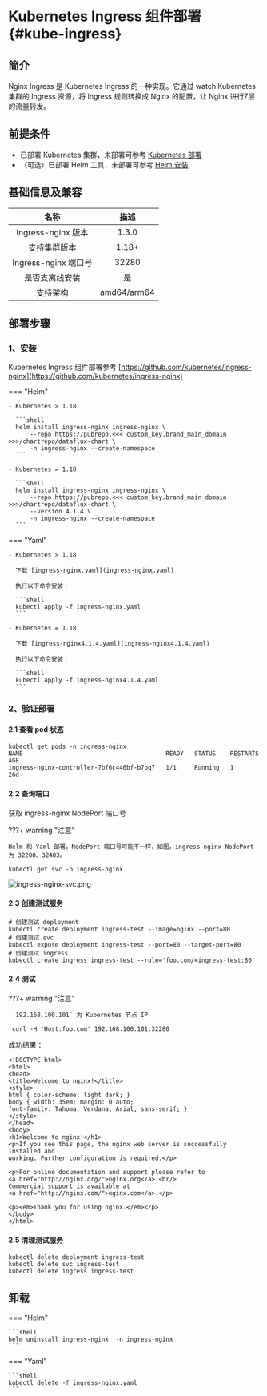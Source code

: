 # Kubernetes Ingress 组件部署 {#kube-ingress}

## 简介

Nginx Ingress 是 Kubernetes Ingress 的一种实现。它通过 watch Kubernetes 集群的 Ingress 资源，将 Ingress 规则转换成 Nginx 的配置，让 Nginx 进行7层的流量转发。


## 前提条件

- 已部署 Kubernetes 集群，未部署可参考 [Kubernetes 部署](infra-kubernetes.md)
- （可选）已部署 Helm 工具，未部署可参考 [Helm 安装](helm-install.md) 

## 基础信息及兼容

|     名称     |                   描述                   |
| :------------------: | :---------------------------------------------: |
|     Ingress-nginx 版本     |                   1.3.0                   |
|      支持集群版本       |  1.18+  |
| Ingress-nginx 端口号 |                      32280                      |
|    是否支离线安装    |                       是                        |
|       支持架构       |                   amd64/arm64                   |




## 部署步骤

### 1、安装
Kubernetes Ingress  组件部署参考 [https://github.com/kubernetes/ingress-nginx](https://github.com/kubernetes/ingress-nginx)

=== "Helm"

    - Kubernetes > 1.18

      ```shell
      helm install ingress-nginx ingress-nginx \
          --repo https://pubrepo.<<< custom_key.brand_main_domain >>>/chartrepo/dataflux-chart \
          -n ingress-nginx --create-namespace
      ``` 

    - Kubernetes = 1.18

      ```shell
      helm install ingress-nginx ingress-nginx \
          --repo https://pubrepo.<<< custom_key.brand_main_domain >>>/chartrepo/dataflux-chart \
          --version 4.1.4 \
          -n ingress-nginx --create-namespace
      ``` 

      

=== "Yaml"

    - Kubernetes > 1.18

      下载 [ingress-nginx.yaml](ingress-nginx.yaml)

      执行以下命令安装：

      ```shell
      kubectl apply -f ingress-nginx.yaml
      ``` 
      
    - Kubernetes = 1.18

      下载 [ingress-nginx4.1.4.yaml](ingress-nginx4.1.4.yaml)

      执行以下命令安装：

      ```shell
      kubectl apply -f ingress-nginx4.1.4.yaml
      ``` 



   
### 2、验证部署

#### 2.1 查看 pod 状态
```shell
kubectl get pods -n ingress-nginx 
NAME                                        READY   STATUS    RESTARTS   AGE
ingress-nginx-controller-7bf6c446bf-b7bq7   1/1     Running   1          26d
```

#### 2.2 查询端口

获取 ingress-nginx NodePort 端口号

???+ warning "注意"

    Helm 和 Yaml 部署，NodePort 端口号可能不一样，如图，ingress-nginx NodePort 为 32280、32483。

```shell
kubectl get svc -n ingress-nginx
```
![ingress-nginx-svc.png](img/21.deployment_1.png)



#### 2.3 创建测试服务
```shell
# 创建测试 deployment
kubectl create deployment ingress-test --image=nginx --port=80
# 创建测试 svc
kubectl expose deployment ingress-test --port=80 --target-port=80
# 创建测试 ingress
kubectl create ingress ingress-test --rule='foo.com/=ingress-test:80'
```

#### 2.4 测试

???+ warning "注意"

     `192.168.100.101` 为 Kubernetes 节点 IP

```shell
 curl -H 'Host:foo.com' 192.168.100.101:32280
```
成功结果：
```shell
<!DOCTYPE html>
<html>
<head>
<title>Welcome to nginx!</title>
<style>
html { color-scheme: light dark; }
body { width: 35em; margin: 0 auto;
font-family: Tahoma, Verdana, Arial, sans-serif; }
</style>
</head>
<body>
<h1>Welcome to nginx!</h1>
<p>If you see this page, the nginx web server is successfully installed and
working. Further configuration is required.</p>

<p>For online documentation and support please refer to
<a href="http://nginx.org/">nginx.org</a>.<br/>
Commercial support is available at
<a href="http://nginx.com/">nginx.com</a>.</p>

<p><em>Thank you for using nginx.</em></p>
</body>
</html>
```

#### 2.5 清理测试服务
```shell
kubectl delete deployment ingress-test
kubectl delete svc ingress-test
kubectl delete ingress ingress-test
```


## 卸载

=== "Helm"

    ```shell
    helm uninstall ingress-nginx  -n ingress-nginx 
    ``` 


=== "Yaml"

    ```shell
    kubectl delete -f ingress-nginx.yaml
    ``` 
